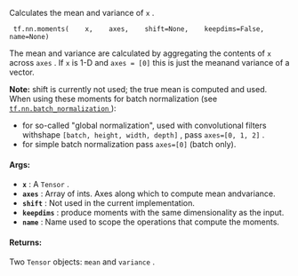 Calculates the mean and variance of  `x` .

```
 tf.nn.moments(    x,    axes,    shift=None,    keepdims=False,    name=None) 
```

The mean and variance are calculated by aggregating the contents of  `x` across  `axes` .  If  `x`  is 1-D and  `axes = [0]`  this is just the meanand variance of a vector.


**Note:**  shift is currently not used; the true mean is computed and used.
When using these moments for batch normalization (see[ `tf.nn.batch_normalization` ](https://tensorflow.google.cn/api_docs/python/tf/nn/batch_normalization)):

- for so-called "global normalization", used with convolutional filters withshape  `[batch, height, width, depth]` , pass  `axes=[0, 1, 2]` .
- for simple batch normalization pass  `axes=[0]`  (batch only).


#### Args:
- **`x`** : A  `Tensor` .
- **`axes`** : Array of ints.  Axes along which to compute mean andvariance.
- **`shift`** : Not used in the current implementation.
- **`keepdims`** : produce moments with the same dimensionality as the input.
- **`name`** : Name used to scope the operations that compute the moments.


#### Returns:
Two  `Tensor`  objects:  `mean`  and  `variance` .

